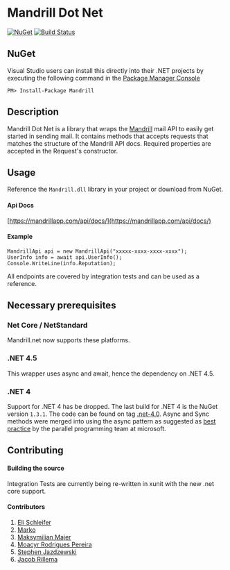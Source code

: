 # Mandrill Dot Net

[![NuGet](http://img.shields.io/nuget/v/Mandrill.svg?style=flat-square)](https://www.nuget.org/packages/Mandrill/)
[![Build Status](https://img.shields.io/appveyor/ci/shawnmclean/mandrill-dotnet.svg?style=flat-square)](https://ci.appveyor.com/project/shawnmclean/mandrill-dotnet)

## NuGet

Visual Studio users can install this directly into their .NET projects by executing the following command in the [Package Manager Console](http://docs.nuget.org/docs/start-here/using-the-package-manager-console)

    PM> Install-Package Mandrill


## Description

Mandrill Dot Net is a library that wraps the [Mandrill](http://mandrill.com/) mail API to easily get started in sending mail. It contains methods that accepts requests that matches the structure of the Mandrill API docs. Required properties are accepted in the Request's constructor.

## Usage

Reference the `Mandrill.dll` library in your project or download from NuGet.

#### Api Docs

[https://mandrillapp.com/api/docs/](https://mandrillapp.com/api/docs/)

#### Example

    MandrillApi api = new MandrillApi("xxxxx-xxxx-xxxx-xxxx");
    UserInfo info = await api.UserInfo();
    Console.WriteLine(info.Reputation);

All endpoints are covered by integration tests and can be used as a reference.

## Necessary prerequisites

### Net Core / NetStandard

Mandrill.net now supports these platforms.

### .NET 4.5

This wrapper uses async and await, hence the dependency on .NET 4.5.

### .NET 4

Support for .NET 4 has be dropped. The last build for .NET 4 is the NuGet version `1.3.1`. The code can be found on tag [.net-4.0](https://github.com/shawnmclean/Mandrill-dotnet/tree/net-4.0).
Async and Sync methods were merged into using the async pattern as suggested as [best practice](http://blogs.msdn.com/b/pfxteam/archive/2012/04/13/10293638.aspx) by the parallel programming team at microsoft.

## Contributing

#### Building the source

Integration Tests are currently being re-written in xunit with the new .net core support.


#### Contributors

  1. [Eli Schleifer](https://github.com/EliSchleifer)
  2. [Marko](https://github.com/markokristian)
  3. [Maksymilian Majer](https://github.com/maksymilian-majer)
  4. [Moacyr Rodrigues Pereira](https://github.com/moacyr)
  5. [Stephen Jazdzewski](https://github.com/jazd)
  6. [Jacob Rillema](https://github.com/rillemjg)
